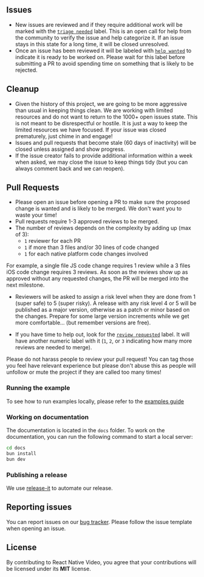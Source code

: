 ## Issues

* New issues are reviewed and if they require additional work will be marked with the [`triage needed`](https://github.com/TheWidlarzGroup/react-native-video/labels/triage%20needed) label. This is an open call for help from the community to verify the issue and help categorize it. If an issue stays in this state for a long time, it will be closed unresolved.
* Once an issue has been reviewed it will be labeled with [`help wanted`](https://github.com/TheWidlarzGroup/react-native-video/labels/help%20wanted) to indicate it is ready to be worked on. Please wait for this label before submitting a PR to avoid spending time on something that is likely to be rejected.

## Cleanup

* Given the history of this project, we are going to be more aggressive than usual in keeping things clean. We are working with limited resources and do not want to return to the 1000+ open issues state. This is not meant to be disrespectful or hostile. It is just a way to keep the limited resources we have focused. If your issue was closed prematurely, just chime in and engage!
* Issues and pull requests that become stale (60 days of inactivity) will be closed unless assigned and show progress.
* If the issue creator fails to provide additional information within a week when asked, we may close the issue to keep things tidy (but you can always comment back and we can reopen).

## Pull Requests

* Please open an issue before opening a PR to make sure the proposed change is wanted and is likely to be merged. We don't want you to waste your time!
* Pull requests require 1-3 approved reviews to be merged.
* The number of reviews depends on the complexity by adding up (max of 3):
    * `1` reviewer for each PR 
    * `1` if more than 3 files and/or 30 lines of code changed
    * `1` for each native platform code changes involved

For example, a single file JS code change requires 1 review while a 3 files iOS code change requires 3 reviews. As soon as the reviews show up as approved without any requested changes, the PR will be merged into the next milestone.

* Reviewers will be asked to assign a risk level when they are done from 1 (super safe) to 5 (super risky). A release with any risk level 4 or 5 will be published as a major version, otherwise as a patch or minor based on the changes. Prepare for some large version increments while we get more comfortable... (but remember versions are free).

* If you have time to help out, look for the [`review requested`](https://github.com/TheWidlarzGroup/react-native-video/labels/review%20requested) label. It will have another numeric label with it (`1`, `2`, or `3` indicating how many more reviews are needed to merge).

Please do not harass people to review your pull request! You can tag those you feel have relevant experience but please don't abuse this as people will unfollow or mute the project if they are called too many times!

### Running the example

To see how to run examples locally, please refer to the [examples guide](https://github.com/TheWidlarzGroup/react-native-video/tree/master/examples)

### Working on documentation

The documentation is located in the `docs` folder. To work on the documentation, you can run the following command to start a local server:

```sh
cd docs
bun install
bun dev
```

### Publishing a release

We use [release-it](https://github.com/webpro/release-it) to automate our release.

## Reporting issues

You can report issues on our [bug tracker](https://github.com/TheWidlarzGroup/react-native-video/issues). Please follow the issue template when opening an issue.

## License

By contributing to React Native Video, you agree that your contributions will be licensed under its **MIT** license.
